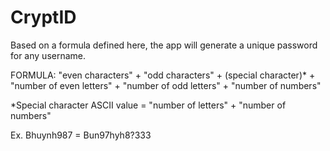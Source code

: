 # CryptID
Based on a formula defined here, the app will generate a unique password for any username.

FORMULA:
"even characters" + "odd characters" + (special character)* + "number of even letters" + "number of odd letters" + "number of numbers"

*Special character ASCII value = "number of letters" + "number of numbers"

Ex. Bhuynh987 = Bun97hyh8?333
